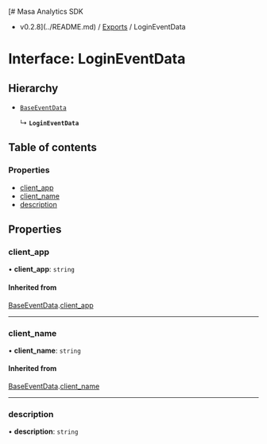 [# Masa Analytics SDK
 - v0.2.8](../README.md) / [Exports](../modules.md) / LoginEventData

# Interface: LoginEventData

## Hierarchy

- [`BaseEventData`](BaseEventData.md)

  ↳ **`LoginEventData`**

## Table of contents

### Properties

- [client\_app](LoginEventData.md#client_app)
- [client\_name](LoginEventData.md#client_name)
- [description](LoginEventData.md#description)

## Properties

### client\_app

• **client\_app**: `string`

#### Inherited from

[BaseEventData](BaseEventData.md).[client_app](BaseEventData.md#client_app)

___

### client\_name

• **client\_name**: `string`

#### Inherited from

[BaseEventData](BaseEventData.md).[client_name](BaseEventData.md#client_name)

___

### description

• **description**: `string`
